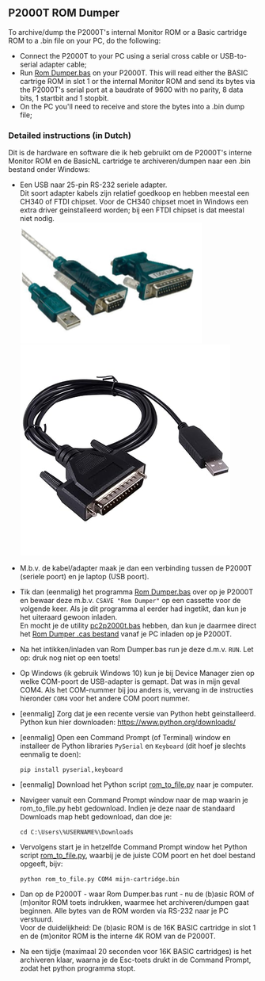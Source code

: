 ## P2000T ROM Dumper

To archive/dump the P2000T's internal Monitor ROM or a Basic cartridge ROM to a .bin file on your PC, do the following:
* Connect the P2000T to your PC using a serial cross cable or USB-to-serial adapter cable;
* Run [Rom Dumper.bas](<Rom Dumper.bas>) on your P2000T. This will read either the BASIC cartrige ROM in slot 1 or the internal Monitor ROM and send its bytes via the P2000T's serial port at a baudrate of 9600 with no parity, 8 data bits, 1 startbit and 1 stopbit. 
* On the PC you'll need to receive and store the bytes into a .bin dump file;

### Detailed instructions (in Dutch)

Dit is de hardware en software die ik heb gebruikt om de P2000T's interne Monitor ROM en de BasicNL cartridge te archiveren/dumpen naar een .bin bestand onder Windows:

* Een USB naar 25-pin RS-232 seriele adapter. \
  Dit soort adapter kabels zijn relatief goedkoop en hebben meestal een CH340 of FTDI chipset. Voor de CH340 chipset moet in Windows een extra driver geinstalleerd worden; bij een FTDI chipset is dat meestal niet nodig.\
  ![RS-232 USB to DB9 adapter](../pc2p2000t/img/USB2DB9.png) ![RS-232 USB to DB25 adapter](../pc2p2000t/img/USB2DB25.jpg)
 
* M.b.v. de kabel/adapter maak je dan een verbinding tussen de P2000T (seriele poort) en je laptop (USB poort).
 
* Tik dan (eenmalig) het programma [Rom Dumper.bas](<Rom Dumper.bas>) over op je P2000T en bewaar deze m.b.v. `CSAVE "Rom Dumper"` op een cassette voor de volgende keer. Als je dit programma al eerder had ingetikt, dan kun je het uiteraard gewoon inladen. \
En mocht je de utility [pc2p2000t.bas](../pc2p2000t/pc2p2000t.bas) hebben, dan kun je daarmee direct het [Rom Dumper .cas bestand](<../../../../raw/master/cassettes/utilities/Rom Dumper.cas>) vanaf je PC inladen op je P2000T.
 
* Na het intikken/inladen van Rom Dumper.bas run je deze d.m.v. `RUN`. Let op: druk nog niet op een toets!
 
* Op Windows (ik gebruik Windows 10) kun je bij Device Manager zien op welke COM-poort de USB-adapter is gemapt. Dat was in mijn geval COM4. Als het COM-nummer bij jou anders is, vervang in de instructies hieronder `COM4` voor het andere COM poort nummer.

* [eenmalig] Zorg dat je een recente versie van Python hebt geinstalleerd. Python kun hier downloaden: https://www.python.org/downloads/

* [eenmalig] Open een Command Prompt (of Terminal) window en installeer de Python libraries `PySerial` en `Keyboard` (dit hoef je slechts eenmalig te doen):
  ```
  pip install pyserial,keyboard
  ```

* [eenmalig] Download het Python script [rom_to_file.py](rom_to_file.py) naar je computer.

* Navigeer vanuit een Command Prompt window naar de map waarin je rom_to_file.py hebt gedownload. Indien je deze naar de standaard Downloads map hebt gedownload, dan doe je:
  ```
  cd C:\Users\%USERNAME%\Downloads
  ```

* Vervolgens start je in hetzelfde Command Prompt window het Python script [rom_to_file.py](rom_to_file.py), waarbij je de juiste COM poort en het doel bestand opgeeft, bijv:
  ```
  python rom_to_file.py COM4 mijn-cartridge.bin
  ```

* Dan op de P2000T - waar Rom Dumper.bas runt - nu de (b)asic ROM of (m)onitor ROM toets indrukken, waarmee het archiveren/dumpen gaat beginnen. Alle bytes van de ROM worden via RS-232 naar je PC verstuurd. \
Voor de duidelijkheid: De (b)asic ROM is de 16K BASIC cartridge in slot 1 en de (m)onitor ROM is the interne 4K ROM van de P2000T.
 
* Na een tijdje (maximaal 20 seconden voor 16K BASIC cartridges) is het archiveren klaar, waarna je de Esc-toets drukt in de Command Prompt, zodat het python programma stopt.

